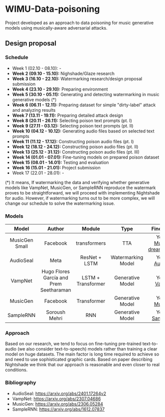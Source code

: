 # WIMU-Data-poisoning
Project developed as an approach to data poisoning for music generative models using musically-aware adversarial attacks.
## Design proposal
### Schedule
- Week 1 (02.10 - 08.10): - 
- **Week 2 (09.10 - 15.10):** Nighshade/Glaze research
- **Week 3 (16.10 - 22.10):** Watermarking research/design proposal submission
- **Week 4 (23.10 - 29.10):** Preparing environment
- **Week 5 (30.10 - 05.11):** Generating and detecting watermarking in music generative models (*)
- **Week 6 (06.11 - 12.11):** Preparing dataset for simple "dirty-label" attack and analyzing results
- **Week 7 (13.11 - 19.11):** Preparing detailed attack design 
- **Week 8 (20.11 - 26.11):** Selecting poison text prompts (pt. I)
- **Week 9 (27.11 - 03.12):** Selecting poison text prompts (pt. II)
- **Week 10 (04.12 - 10.12):** Generating audio files based on selected text prompts
- **Week 11 (11.12 - 17.12):** Constructing poison audio files (pt. I)
- **Week 12 (18.12 - 24.12):** Constructing poison audio files (pt. II)
- **Week 13 (25.12 - 31.12):** Constructing poison audio files (pt. III)
- **Week 14 (01.01 - 07.01):** Fine-tuning models on prepared poison dataset
- **Week 15 (08.01 - 14.01):** Testing and evaluation 
- **Week 16 (15.01 - 21.01):** Project submission
- Week 17 (22.01 - 28.01): -

(*) It means, If watermarking the data and verifying whether generative models like VampNet, MusicGen, or SampleRNN reproduce the watermark proves to be straightforward, we will proceed with implementing Nightshade for audio. However, if watermarking turns out to be more complex, we will change our schedule to solve the watermarking issue.
### Models
| **Model** | **Author** | **Module**  | **Type**  | **Fine-tuning**  |
|:-:|:-:|:-:|:-:|:-:|
| MusicGen Small | Facebook  | transformers  | TTA  | Yes, via: [MusicGen dreamboothing](https://github.com/ylacombe/musicgen-dreamboothing)|
|  AudioSeal | Meta   | ResNet + LSTM  |  Watermarking Model | Yes, via: [AudioSeal](https://github.com/facebookresearch/audioseal/blob/main/docs/TRAINING.md)   | 
|  VampNet | Hugo Flores García and Prem Seetharaman  | LSTM + Transformer   | Generative Model  | Yes, via: [VampNet](https://github.com/hugofloresgarcia/vampnet)     |
|  MusicGen | Facebook | Transformer   | Generative Model  | Yes, via: [MusicGen](https://github.com/facebookresearch/audiocraft/blob/main/docs/MUSICGEN.md)       | 
|  SampleRNN | Soroush Mehri  | RNN  | Generative Model  | Yes, via: [SampleRNN](https://github.com/facebookresearch/audiocraft/tree/main)   | 
### Approach
Based on our research, we tend to focus on fine-tuning pre-trained text-to-audio (we also consider text-to-speech) models rather than training a clear model on huge datasets. The main factor is long time required to achieve so and need to use sophisticated graphic cards. Based on paper describing Nightshade we think that our approach is reasonable and even closer to real conditions.

### Bibliography
- AudioSeal: https://arxiv.org/abs/2401.17264v2
- VampNet: https://arxiv.org/abs/2307.04686
- MusicGen: https://arxiv.org/abs/2306.05284
- SampleRNN: https://arxiv.org/abs/1612.07837
